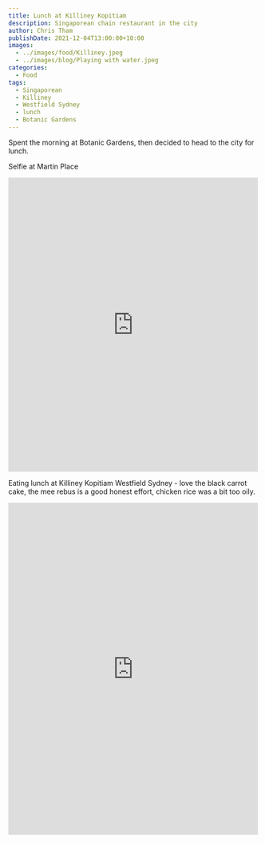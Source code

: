 ```yaml
---
title: Lunch at Killiney Kopitiam
description: Singaporean chain restaurant in the city
author: Chris Tham
publishDate: 2021-12-04T13:00:00+10:00
images:
  - ../images/food/Killiney.jpeg
  - ../images/blog/Playing with water.jpeg
categories:
  - Food
tags:
  - Singaporean
  - Killiney
  - Westfield Sydney
  - lunch
  - Botanic Gardens
---
```

Spent the morning at Botanic Gardens, then decided to head to the city for lunch.

Selfie at Martin Place

<iframe src="https://www.facebook.com/plugins/post.php?href=https%3A%2F%2Fwww.facebook.com%2Fchris1.tham%2Fposts%2Fpfbid037XzigFw6WYZXBEe8bwUBfd6BAkVqyJy7oxq1jr2vfRgqzVwRWWx9A4mo7TkhouNZl&show_text=true&width=500" width="500" height="589" style="border:none;overflow:hidden" scrolling="no" frameborder="0" allowfullscreen="true" allow="autoplay; clipboard-write; encrypted-media; picture-in-picture; web-share"></iframe>

Eating lunch at Killiney Kopitiam Westfield Sydney - love the black carrot cake, the mee rebus is a good honest effort, chicken rice was a bit too oily.

<iframe src="https://www.facebook.com/plugins/post.php?href=https%3A%2F%2Fwww.facebook.com%2Fchris1.tham%2Fposts%2Fpfbid02YUV2XM1zWy63fdUZBcMo9wmHRtCRwCnG4WK3pbwHFV8Hkn425bYdct8PndnDfHAMl&show_text=true&width=500" width="500" height="665" style="border:none;overflow:hidden" scrolling="no" frameborder="0" allowfullscreen="true" allow="autoplay; clipboard-write; encrypted-media; picture-in-picture; web-share"></iframe>

